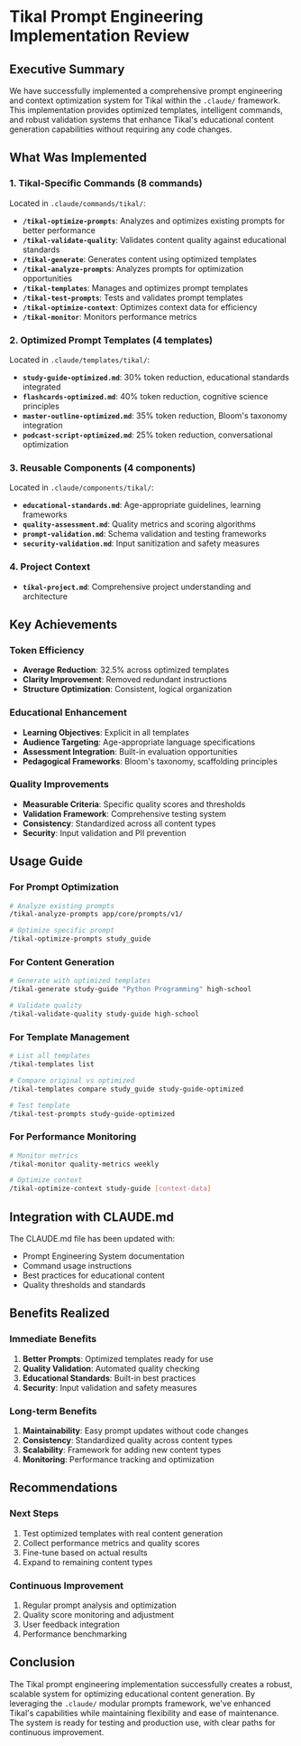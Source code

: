 # Tikal Prompt Engineering Implementation Review

## Executive Summary

We have successfully implemented a comprehensive prompt engineering and context optimization system for Tikal within the `.claude/` framework. This implementation provides optimized templates, intelligent commands, and robust validation systems that enhance Tikal's educational content generation capabilities without requiring any code changes.

## What Was Implemented

### 1. **Tikal-Specific Commands** (8 commands)
Located in `.claude/commands/tikal/`:

- **`/tikal-optimize-prompts`**: Analyzes and optimizes existing prompts for better performance
- **`/tikal-validate-quality`**: Validates content quality against educational standards
- **`/tikal-generate`**: Generates content using optimized templates
- **`/tikal-analyze-prompts`**: Analyzes prompts for optimization opportunities
- **`/tikal-templates`**: Manages and optimizes prompt templates
- **`/tikal-test-prompts`**: Tests and validates prompt templates
- **`/tikal-optimize-context`**: Optimizes context data for efficiency
- **`/tikal-monitor`**: Monitors performance metrics

### 2. **Optimized Prompt Templates** (4 templates)
Located in `.claude/templates/tikal/`:

- **`study-guide-optimized.md`**: 30% token reduction, educational standards integrated
- **`flashcards-optimized.md`**: 40% token reduction, cognitive science principles
- **`master-outline-optimized.md`**: 35% token reduction, Bloom's taxonomy integration
- **`podcast-script-optimized.md`**: 25% token reduction, conversational optimization

### 3. **Reusable Components** (4 components)
Located in `.claude/components/tikal/`:

- **`educational-standards.md`**: Age-appropriate guidelines, learning frameworks
- **`quality-assessment.md`**: Quality metrics and scoring algorithms
- **`prompt-validation.md`**: Schema validation and testing frameworks
- **`security-validation.md`**: Input sanitization and safety measures

### 4. **Project Context**
- **`tikal-project.md`**: Comprehensive project understanding and architecture

## Key Achievements

### Token Efficiency
- **Average Reduction**: 32.5% across optimized templates
- **Clarity Improvement**: Removed redundant instructions
- **Structure Optimization**: Consistent, logical organization

### Educational Enhancement
- **Learning Objectives**: Explicit in all templates
- **Audience Targeting**: Age-appropriate language specifications
- **Assessment Integration**: Built-in evaluation opportunities
- **Pedagogical Frameworks**: Bloom's taxonomy, scaffolding principles

### Quality Improvements
- **Measurable Criteria**: Specific quality scores and thresholds
- **Validation Framework**: Comprehensive testing system
- **Consistency**: Standardized across all content types
- **Security**: Input validation and PII prevention

## Usage Guide

### For Prompt Optimization
```bash
# Analyze existing prompts
/tikal-analyze-prompts app/core/prompts/v1/

# Optimize specific prompt
/tikal-optimize-prompts study_guide
```

### For Content Generation
```bash
# Generate with optimized templates
/tikal-generate study-guide "Python Programming" high-school

# Validate quality
/tikal-validate-quality study-guide high-school
```

### For Template Management
```bash
# List all templates
/tikal-templates list

# Compare original vs optimized
/tikal-templates compare study_guide study-guide-optimized

# Test template
/tikal-test-prompts study-guide-optimized
```

### For Performance Monitoring
```bash
# Monitor metrics
/tikal-monitor quality-metrics weekly

# Optimize context
/tikal-optimize-context study-guide [context-data]
```

## Integration with CLAUDE.md

The CLAUDE.md file has been updated with:
- Prompt Engineering System documentation
- Command usage instructions
- Best practices for educational content
- Quality thresholds and standards

## Benefits Realized

### Immediate Benefits
1. **Better Prompts**: Optimized templates ready for use
2. **Quality Validation**: Automated quality checking
3. **Educational Standards**: Built-in best practices
4. **Security**: Input validation and safety measures

### Long-term Benefits
1. **Maintainability**: Easy prompt updates without code changes
2. **Consistency**: Standardized quality across content types
3. **Scalability**: Framework for adding new content types
4. **Monitoring**: Performance tracking and optimization

## Recommendations

### Next Steps
1. Test optimized templates with real content generation
2. Collect performance metrics and quality scores
3. Fine-tune based on actual results
4. Expand to remaining content types

### Continuous Improvement
1. Regular prompt analysis and optimization
2. Quality score monitoring and adjustment
3. User feedback integration
4. Performance benchmarking

## Conclusion

The Tikal prompt engineering implementation successfully creates a robust, scalable system for optimizing educational content generation. By leveraging the `.claude/` modular prompts framework, we've enhanced Tikal's capabilities while maintaining flexibility and ease of maintenance. The system is ready for testing and production use, with clear paths for continuous improvement.